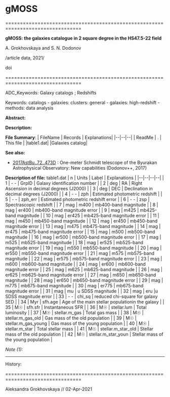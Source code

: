 # gMOSS

================================================================================

**gMOSS: the galaxies catalogue in 2 square degree in the HS47.5-22 field**
    
A. Grokhovskaya and S. N. Dodonov
   
/article data, 2021/
   
   doi
   
================================================================================

ADC_Keywords: Galaxy catalogs ; Redshifts

Keywords: catalogs - galaxies: clusters: general - galaxies: high-redshift -
          methods: data analysis

**Abstract:**


**Description:**
    

**File Summary**:
| FileName | Records | Explanations|
|--|--|--|
| ReadMe  | . | This file |
|table1.dat|  |Galaxies catalog|
    
**See also:**
  

 -  [2017AstBu..72..473D](https://ui.adsabs.harvard.edu/abs/2017AstBu..72..473D//abstract) : One-meter Schmidt telescope of the Byurakan Astrophysical Observatory: New capabilities (Dodonov++, 2017)
   

**Description of file:** table1.dat
| n | Units | Label | Explanations |
|--|--|--|--|
| 1 | - - | GrpID | Galaxy identification number |
| 2 | deg | RA | Right Ascension in decimal degrees (J2000) |
| 3 | deg | DEC | Declination in decimal degrees (J2000) |
| 4 | - - | zph | Estimated photometric redshift |
| 5 | - - | zph_err | Estimated photometric redshift error |
| 6 | - - | zsp | Spectrascopic redshift |
| 7 | mag | m400 | mb400-band magnitude |
| 8 | mag | er400 | mb400-band magnitude error |
| 9 | mag | m425 | mb425-band magnitude |
| 10 | mag | er425 | mb425-band magnitude error |
| 11 | mag | m450 | mb450-band magnitude |
| 12 | mag | er450 | mb450-band magnitude error |
| 13 | mag | m475 | mb475-band magnitude |
| 14 | mag | er475 | mb475-band magnitude error |
| 15 | mag | m500 | mb500-band magnitude |
| 16 | mag | er500 | mb500-band magnitude error |
| 17 | mag | m525 | mb525-band magnitude |
| 18 | mag | er525 | mb525-band magnitude error |
| 19 | mag | m550 | mb550-band magnitude |
| 20 | mag | er550 | mb550-band magnitude error |
| 21 | mag | m575 | mb575-band magnitude |
| 22 | mag | er575 | mb575-band magnitude error |
| 23 | mag | m600 | mb600-band magnitude |
| 24 | mag | er600 | mb600-band magnitude error |
| 25 | mag | m625 | mb625-band magnitude |
| 26 | mag | er625 | mb625-band magnitude error |
| 27 | mag | m650 | mb650-band magnitude |
| 28 | mag | er650 | mb650-band magnitude error |
| 29 | mag | m775 | mb675-band magnitude |
| 30 | mag | er775 | mb675-band magnitude error |
| 31 | mag | mu | u SDSS magnitude |
| 32 | mag | eru |u SDSS magnitude error |
| 33 | - - | chi_sq | reduced chi-square for galaxy SED |
| 34 | Myr | sfh.age | Age of the main stellar populationin the galaxy |
| 35 | M☉ | sfh.sfr | Instantaneous SFR |
| 36 | M☉ | stellar.lum | Total luminosity |
| 37 | M☉ | stellar.m_gas | Total gas mass |
| 38 | M☉ | stellar.m_gas_old | Gas mass of the old population |
| 39 | M☉ | stellar.m_gas_young | Gas mass of the young population |
| 40 | M☉ | stellar.m_star | Total stellar mass |
| 41 | M☉ | stellar.m_star_old | Stellar mass of the old population |
| 42 | M☉ | stellar.m_star_youn | Stellar mass of the young population |
  
*Note (1):* 

--------------------------------------------------------------------------------


History:
    

================================================================================

Aleksandra Grokhovskaya // 02-Apr-2021

